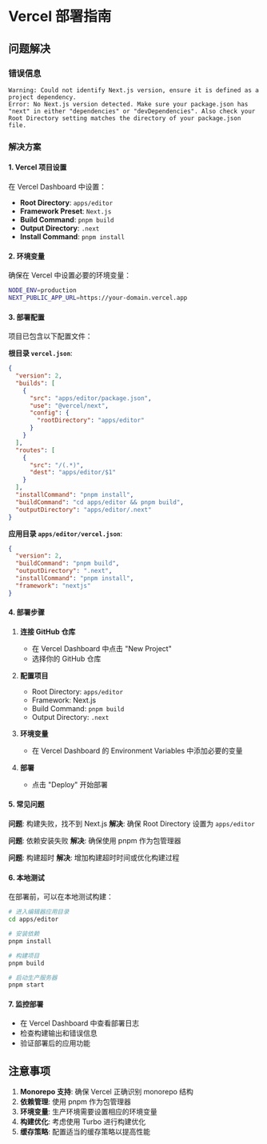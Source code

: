 # Vercel 部署指南

## 问题解决

### 错误信息
```
Warning: Could not identify Next.js version, ensure it is defined as a project dependency.
Error: No Next.js version detected. Make sure your package.json has "next" in either "dependencies" or "devDependencies". Also check your Root Directory setting matches the directory of your package.json file.
```

### 解决方案

#### 1. Vercel 项目设置
在 Vercel Dashboard 中设置：
- **Root Directory**: `apps/editor`
- **Framework Preset**: `Next.js`
- **Build Command**: `pnpm build`
- **Output Directory**: `.next`
- **Install Command**: `pnpm install`

#### 2. 环境变量
确保在 Vercel 中设置必要的环境变量：
```bash
NODE_ENV=production
NEXT_PUBLIC_APP_URL=https://your-domain.vercel.app
```

#### 3. 部署配置
项目已包含以下配置文件：

**根目录 `vercel.json`**:
```json
{
  "version": 2,
  "builds": [
    {
      "src": "apps/editor/package.json",
      "use": "@vercel/next",
      "config": {
        "rootDirectory": "apps/editor"
      }
    }
  ],
  "routes": [
    {
      "src": "/(.*)",
      "dest": "apps/editor/$1"
    }
  ],
  "installCommand": "pnpm install",
  "buildCommand": "cd apps/editor && pnpm build",
  "outputDirectory": "apps/editor/.next"
}
```

**应用目录 `apps/editor/vercel.json`**:
```json
{
  "version": 2,
  "buildCommand": "pnpm build",
  "outputDirectory": ".next",
  "installCommand": "pnpm install",
  "framework": "nextjs"
}
```

#### 4. 部署步骤

1. **连接 GitHub 仓库**
   - 在 Vercel Dashboard 中点击 "New Project"
   - 选择你的 GitHub 仓库

2. **配置项目**
   - Root Directory: `apps/editor`
   - Framework: Next.js
   - Build Command: `pnpm build`
   - Output Directory: `.next`

3. **环境变量**
   - 在 Vercel Dashboard 的 Environment Variables 中添加必要的变量

4. **部署**
   - 点击 "Deploy" 开始部署

#### 5. 常见问题

**问题**: 构建失败，找不到 Next.js
**解决**: 确保 Root Directory 设置为 `apps/editor`

**问题**: 依赖安装失败
**解决**: 确保使用 pnpm 作为包管理器

**问题**: 构建超时
**解决**: 增加构建超时时间或优化构建过程

#### 6. 本地测试

在部署前，可以在本地测试构建：

```bash
# 进入编辑器应用目录
cd apps/editor

# 安装依赖
pnpm install

# 构建项目
pnpm build

# 启动生产服务器
pnpm start
```

#### 7. 监控部署

- 在 Vercel Dashboard 中查看部署日志
- 检查构建输出和错误信息
- 验证部署后的应用功能

## 注意事项

1. **Monorepo 支持**: 确保 Vercel 正确识别 monorepo 结构
2. **依赖管理**: 使用 pnpm 作为包管理器
3. **环境变量**: 生产环境需要设置相应的环境变量
4. **构建优化**: 考虑使用 Turbo 进行构建优化
5. **缓存策略**: 配置适当的缓存策略以提高性能